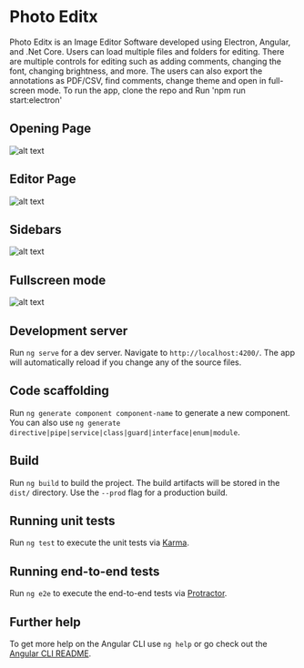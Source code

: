 # Photo Editx

Photo Editx is an Image Editor Software developed using Electron, Angular, and .Net Core. Users can load multiple files and folders for editing. There are multiple controls for editing such as adding comments, changing the font, changing brightness, and more. The users can also export the annotations as PDF/CSV, find comments, change theme and open in full-screen mode. To run the app, clone the repo and Run 'npm run start:electron'

## Opening Page

![alt text](https://github.com/sanjump/Photo-EditX/blob/master/Editor%20Screenshots/opening.JPG)

## Editor Page

![alt text](https://github.com/sanjump/Photo-EditX/blob/master/Editor%20Screenshots/editor.JPG)

## Sidebars

![alt text](https://github.com/sanjump/Photo-EditX/blob/master/Editor%20Screenshots/sidebar.JPG)

## Fullscreen mode

![alt text](https://github.com/sanjump/Photo-EditX/blob/master/Editor%20Screenshots/fullscreen.JPG)


## Development server

Run `ng serve` for a dev server. Navigate to `http://localhost:4200/`. The app will automatically reload if you change any of the source files.

## Code scaffolding

Run `ng generate component component-name` to generate a new component. You can also use `ng generate directive|pipe|service|class|guard|interface|enum|module`.

## Build

Run `ng build` to build the project. The build artifacts will be stored in the `dist/` directory. Use the `--prod` flag for a production build.

## Running unit tests

Run `ng test` to execute the unit tests via [Karma](https://karma-runner.github.io).

## Running end-to-end tests

Run `ng e2e` to execute the end-to-end tests via [Protractor](http://www.protractortest.org/).

## Further help

To get more help on the Angular CLI use `ng help` or go check out the [Angular CLI README](https://github.com/angular/angular-cli/blob/master/README.md).
